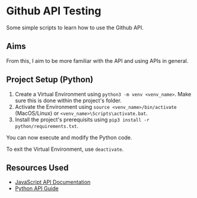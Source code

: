 # Github API Testing
Some simple scripts to learn how to use the Github API. 

## Aims
From this, I aim to be more familiar with the API and using APIs in general.

## Project Setup (Python)
1. Create a Virtual Environment using `python3 -m venv <venv_name>`. Make sure this is done within the project's folder.
2. Activate the Environment using `source <venv_name>/bin/activate` (MacOS/Linux) or `<venv_name>\Scripts\activate.bat`.
3. Install the project's prerequisits using `pip3 install -r python/requirements.txt`.

You can now execute and modify the Python code.

To exit the Virtual Environment, use `deactivate`.

## Resources Used
- [JavaScript API Documentation](https://docs.github.com/en/rest/using-the-rest-api/getting-started-with-the-rest-api?apiVersion=2022-11-28)
- [Python API Guide](https://thepythoncode.com/article/using-github-api-in-python)
